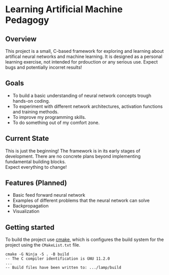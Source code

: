 # Learning Artificial Machine Pedagogy

## Overview

This project is a small, C-based framework for exploring and learning about artifical neural networks and machine learning. It is designed as a personal learning exercise, not intended for prdouction or any serious use. Expect bugs and potentially incorret results!

## Goals

* To build a basic understanding of neural network concepts trough hands-on coding.
* To experiment with different network architectures, activation functions and training methods.
* To improve my programming skills.
* To do something out of my comfort zone.

## Current State

This is just the beginning! The framework is in its early stages of development. There are no concrete plans beyond implementing fundamental building blocks.\
Expect everything to change!

## Features (Planned)
* Basic feed forward neural network
* Examples of different problems that the neural network can solve
* Backpropagation
* Visualization

## Getting started

To build the project use [cmake](https://cmake.org/cmake/help/latest/guide/tutorial/index.html), which is configures the build system for the project using the `CMakeList.txt` file.

```
cmake -G Ninja -S . -B build
-- The C compiler identification is GNU 11.2.0
...
-- Build files have been written to: .../lamp/build
```

